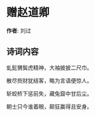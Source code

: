 # 赠赵道卿

**作者**: 刘过

## 诗词内容

虬髭猬鬓虎精神，大袖披披二尺巾。

散尽赀财犹结客，略为言语便惊人。

斩蛟桥下惩前失，藏兔窟中甘后尘。

朝士只今谁着眼，颠狂赢得且安身。

